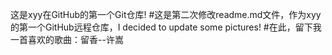 这是xyy在GitHub的第一个Git仓库!
#这是第二次修改readme.md文件，作为xyy的第一个GitHub远程仓库，I decided to update some pictures!
#在此，留下我一首喜欢的歌曲：留香--许嵩
